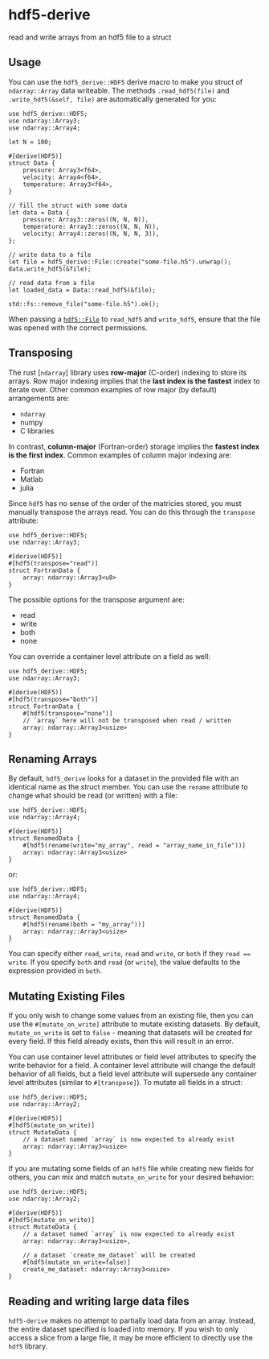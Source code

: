 # hdf5-derive

read and write arrays from an hdf5 file to a struct

## Usage

You can use the `hdf5_derive::HDF5` derive macro to make you struct of `ndarray::Array` data writeable. The methods
`.read_hdf5(file)` and `.write_hdf5(&self, file)` are automatically generated for you:

```
use hdf5_derive::HDF5;
use ndarray::Array3;
use ndarray::Array4;

let N = 100;

#[derive(HDF5)]
struct Data {
	pressure: Array3<f64>,
	velocity: Array4<f64>,
	temperature: Array3<f64>,
}

// fill the struct with some data
let data = Data {
	pressure: Array3::zeros((N, N, N)),
	temperature: Array3::zeros((N, N, N)),
	velocity: Array4::zeros((N, N, N, 3)),
};

// write data to a file
let file = hdf5_derive::File::create("some-file.h5").unwrap();
data.write_hdf5(&file);

// read data from a file
let loaded_data = Data::read_hdf5(&file);

std::fs::remove_file("some-file.h5").ok();
```

When passing a [`hdf5::File`](hdf5::File) to `read_hdf5` and `write_hdf5`, ensure that the 
file was opened with the correct permissions.

## Transposing

The rust [`ndarray`] library uses **row-major** (C-order) indexing to store its arrays. Row major indexing
implies that the **last index is the fastest** index to iterate over. Other common examples of row major (by default)
arrangements are:

* `ndarray`
* numpy
* C libraries

In contrast, **column-major** (Fortran-order) storage implies the **fastest index is the first index**. Common 
examples of column major indexing are:

* Fortran
* Matlab
* julia

Since `hdf5` has no sense of the order of the matricies stored, you must manually transpose the arrays read. You can do this through
the `transpose` attribute:

```
use hdf5_derive::HDF5;
use ndarray::Array3;

#[derive(HDF5)]
#[hdf5(transpose="read")]
struct FortranData {
	array: ndarray::Array3<u8>
}
```

The possible options for the transpose argument are:

* read
* write
* both
* none

You can override a container level attribute on a field as well:

```
use hdf5_derive::HDF5;
use ndarray::Array3;

#[derive(HDF5)]
#[hdf5(transpose="both")]
struct FortranData {
	#[hdf5(transpose="none")]
	// `array` here will not be transposed when read / written
	array: ndarray::Array3<usize>
}
```

## Renaming Arrays

By default, `hdf5_derive` looks for a dataset in the provided file with an identical name as the struct member.
You can use the `rename` attribute to change what should be read (or written) with a file:

```
use hdf5_derive::HDF5;
use ndarray::Array4;

#[derive(HDF5)]
struct RenamedData {
	#[hdf5(rename(write="my_array", read = "array_name_in_file"))]
	array: ndarray::Array3<usize>
}
```

or:

```
use hdf5_derive::HDF5;
use ndarray::Array4;

#[derive(HDF5)]
struct RenamedData {
	#[hdf5(rename(both = "my_array"))]
	array: ndarray::Array3<usize>
}
```

You can specify either `read`, `write`, `read` and `write`, or `both` if they `read == write`. If you 
specify `both` and `read` (or `write`), the value defaults to the expression provided in `both`.

## Mutating Existing Files

If you only wish to change some values from an existing file, then you can use the `#[mutate_on_write]` attribute
to mutate existing datasets. By default, `mutate_on_write` is set to `false` - meaning that datasets will be 
created for every field. If this field already exists, then this will result in an error. 

You can use container level attributes or field level attributes to specify the write behavior for a field. A container
level attribute will change the default behavior of all fields, but a field level attribute will supersede any container
level attributes (similar to `#[transpose]`). To mutate all fields in a struct:

```
use hdf5_derive::HDF5;
use ndarray::Array2;

#[derive(HDF5)]
#[hdf5(mutate_on_write)]
struct MutateData {
	// a dataset named `array` is now expected to already exist
	array: ndarray::Array3<usize>
}
```

If you are mutating some fields of an `hdf5` file while creating new fields for others, you can mix and match 
`mutate_on_write` for your desired behavior:

```
use hdf5_derive::HDF5;
use ndarray::Array2;

#[derive(HDF5)]
#[hdf5(mutate_on_write)]
struct MutateData {
	// a dataset named `array` is now expected to already exist
	array: ndarray::Array3<usize>,

	// a dataset `create_me_dataset` will be created 
	#[hdf5(mutate_on_write=false)]
	create_me_dataset: ndarray::Array3<usize>
}
```

## Reading and writing large data files

`hdf5-derive` makes no attempt to partially load data from an array. Instead, the entire dataset specified is loaded
into memory. If you wish to only access a slice from a large file, it may be more efficient to directly use the `hdf5`
library.
